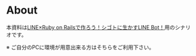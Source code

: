 # About

本資料は[LINE×Ruby on Railsで作ろう！シゴトに生かすLINE Bot！](https://linedevelopercommunity.connpass.com/event/175744/)用のシナリオです。

※ ご自分のPCに環境が用意出来る方はそちらをご利用下さい。
